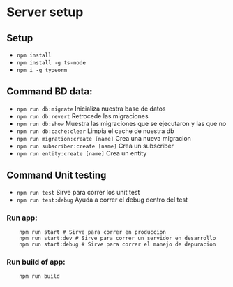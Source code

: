 # Server setup

## Setup 
- `npm install`
- `npm install -g ts-node`
- `npm i -g typeorm`

## Command BD data:
- `npm run db:migrate` Inicializa nuestra base de datos
- `npm run db:revert` Retrocede las migraciones
- `npm run db:show` Muestra las migraciones que se ejecutaron y las que no
- `npm run db:cache:clear` Limpia el cache de nuestra db
- `npm run migration:create [name]` Crea una nueva migracion
- `npm run subscriber:create [name]` Crea un subscriber
- `npm run entity:create [name]` Crea un entity

## Command Unit testing
- `npm run test` Sirve para correr los unit test
- `npm run test:debug` Ayuda a correr el debug dentro del test

### Run app:
```
    npm run start # Sirve para correr en produccion
    npm run start:dev # Sirve para correr un servidor en desarrollo
    npm run start:debug # Sirve para correr el manejo de depuracion
``` 

### Run build of app:
```
    npm run build
``` 
